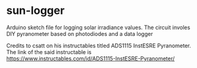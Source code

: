 # sun-logger
Arduino sketch file for logging solar irradiance values. The circuit involes DIY pyranometer based on photodiodes and a data logger

Credits to csatt on his instructables titled ADS1115 InstESRE Pyranometer. The link of the said instructable is https://www.instructables.com/id/ADS1115-InstESRE-Pyranometer/

